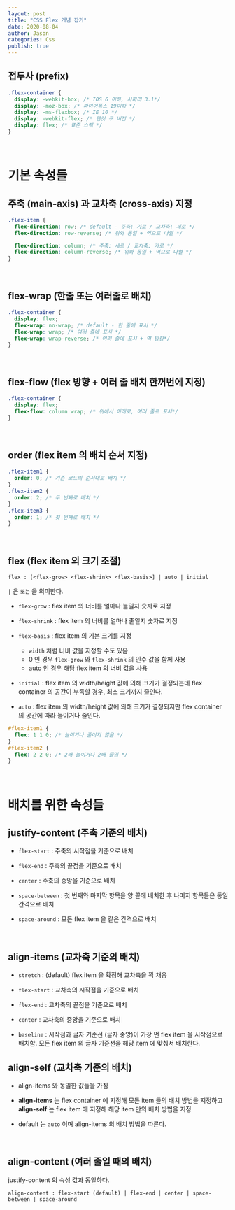 ```yaml
---
layout: post
title: "CSS Flex 개념 잡기"
date: 2020-08-04
author: Jason
categories: Css
publish: true
---
```


## 접두사 (prefix)

```css
.flex-container {
  display: -webkit-box; /* IOS 6 이하, 사파리 3.1*/
  display: -moz-box; /* 파이어폭스 19이하 */
  display: -ms-flexbox; /* IE 10 */
  display: -webkit-flex; /* 웹킷 구 버전 */
  display: flex; /* 표준 스펙 */
}
```

<br>

# 기본 속성들

## 주축 (main-axis) 과 교차축 (cross-axis) 지정

```css
.flex-item {
  flex-direction: row; /* default - 주축: 가로 / 교차축: 세로 */
  flex-direction: row-reverse; /* 위와 동일 + 역으로 나열 */

  flex-direction: column; /* 주축: 세로 / 교차축: 가로 */
  flex-direction: column-reverse; /* 위와 동일 + 역으로 나열 */
}
```

<br>

## flex-wrap (한줄 또는 여러줄로 배치)

```css
.flex-container {
  display: flex;
  flex-wrap: no-wrap; /* default - 한 줄에 표시 */
  flex-wrap: wrap; /* 여러 줄에 표시 */
  flex-wrap: wrap-reverse; /* 여러 줄에 표시 + 역 방향*/
}
```

<br>

## flex-flow (flex 방향 + 여러 줄 배치 한꺼번에 지정)

```css
.flex-container {
  display: flex;
  flex-flow: column wrap; /* 위에서 아래로, 여러 줄로 표시*/
}
```

<br>

## order (flex item 의 배치 순서 지정)

```css
.flex-item1 {
  order: 0; /* 기존 코드의 순서대로 배치 */
}
.flex-item2 {
  order: 2; /* 두 번째로 배치 */
}
.flex-item3 {
  order: 1; /* 첫 번째로 배치 */
}
```

<br>

## flex (flex item 의 크기 조절)

```
flex : [<flex-grow> <flex-shrink> <flex-basis>] | auto | initial
```

`|` 은 `또는` 을 의미한다.

- `flex-grow` : flex item 의 너비를 얼마나 늘일지 숫자로 지정
- `flex-shrink` : flex item 의 너비를 얼마나 줄일지 숫자로 지정
- `flex-basis` : flex item 의 기본 크기를 지정

  - `width` 처럼 너비 값을 지정할 수도 있음
  - 0 인 경우 `flex-grow` 와 `flex-shrink` 의 인수 값을 함께 사용
  - auto 인 경우 해당 flex item 의 너비 값을 사용

- `initial` : flex item 의 width/height 값에 의해 크기가 결정되는데 flex container 의 공간이 부족할 경우, 최소 크기까지 줄인다.
- `auto` : flex item 의 width/height 값에 의해 크기가 결정되지만 flex container 의 공간에 따라 늘이거나 줄인다.

```css
#flex-item1 {
  flex: 1 1 0; /* 늘이거나 줄이지 않음 */
}
#flex-item2 {
  flex: 2 2 0; /* 2배 늘이거나 2배 줄임 */
}
```

<br>

# 배치를 위한 속성들

## justify-content (주축 기준의 배치)

- `flex-start` : 주축의 시작점을 기준으로 배치

- `flex-end` : 주축의 끝점을 기준으로 배치

- `center` : 주축의 중앙을 기준으로 배치

- `space-between` : 첫 번째와 마지막 항목을 양 끝에 배치한 후 나머지 항목들은 동일 간격으로 배치

- `space-around` : 모든 flex item 을 같은 간격으로 배치

<br>

## align-items (교차축 기준의 배치)

- `stretch` : (default) flex item 을 확정해 교차축을 꽉 채움

- `flex-start` : 교차축의 시작점을 기준으로 배치

- `flex-end` : 교차축의 끝점을 기준으로 배치

- `center` : 교차축의 중앙을 기준으로 배치

- `baseline` : 시작점과 글자 기준선 (글자 중앙)이 가장 먼 flex item 을 시작점으로 배치함. 모든 flex item 의 글자 기준선을 해당 item 에 맞춰서 배치한다.

## align-self (교차축 기준의 배치)

- align-items 와 동일한 값들을 가짐

- **align-items** 는 flex container 에 지정해 모든 item 들의 배치 방법을 지정하고  
  **align-self** 는 flex item 에 지정해 해당 item 만의 배치 방법을 지정

- default 는 `auto` 이며 align-items 의 배치 방법을 따른다.

<br>

## align-content (여러 줄일 때의 배치)

justify-content 의 속성 값과 동일하다.

```
align-content : flex-start (default) | flex-end | center | space-between | space-around
```
